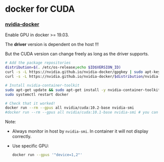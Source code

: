 # docker for CUDA

### [nvidia-docker](https://github.com/NVIDIA/nvidia-docker)

Enable GPU in docker >= 19.03.

The **driver** version is dependent on the host !!!

But the CUDA version can change freely as long as the driver supports.

```bash
# Add the package repositories
distribution=$(. /etc/os-release;echo $ID$VERSION_ID)
curl -s -L https://nvidia.github.io/nvidia-docker/gpgkey | sudo apt-key add -
curl -s -L https://nvidia.github.io/nvidia-docker/$distribution/nvidia-docker.list | sudo tee /etc/apt/sources.list.d/nvidia-docker.list

# Install nvidia-container-toolkit
sudo apt-get update && sudo apt-get install -y nvidia-container-toolkit
sudo systemctl restart docker

# Check that it worked!
docker run --rm --gpus all nvidia/cuda:10.2-base nvidia-smi
#docker run --rm --gpus all nvidia/cuda:10.1-base nvidia-smi # you can change cuda version freely!
```


Note:

* Always monitor in host by `nvidia-smi`. In container it will not display correctly.

* Use specific GPU:

  ```bash
  docker run --gpus '"device=1,2"' 
  ```

  
